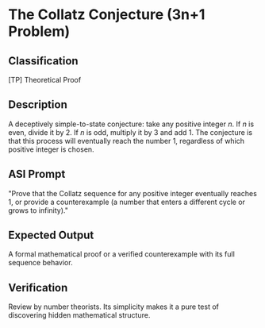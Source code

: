 # The Collatz Conjecture (3n+1 Problem)

## Classification

[TP] Theoretical Proof

## Description

A deceptively simple-to-state conjecture: take any positive integer $n$. If $n$ is even, divide it by 2. If $n$ is odd, multiply it by 3 and add 1. The conjecture is that this process will eventually reach the number 1, regardless of which positive integer is chosen.

## ASI Prompt

"Prove that the Collatz sequence for any positive integer eventually reaches 1, or provide a counterexample (a number that enters a different cycle or grows to infinity)."

## Expected Output

A formal mathematical proof or a verified counterexample with its full sequence behavior.

## Verification

Review by number theorists. Its simplicity makes it a pure test of discovering hidden mathematical structure.
